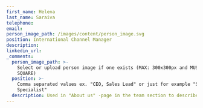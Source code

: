 ```yaml
---
first_name: Helena
last_name: Saraiva
telephone:
email:
person_image_path: /images/content/person_image.svg
position: International Channel Manager
description:
linkedin_url:
_comments:
  person_image_path: >-
    Select or upload person image if one exists (MAX: 300x300px and MUST BE
    SQUARE)
  position: >-
    Comma separated values ex. "CEO, Sales Lead" or just for example "Software
    Specialist"
  description: Used in "About us" -page in the team section to describe the employee.
---
```


